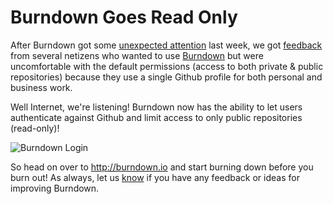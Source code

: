 # Burndown Goes Read Only

After Burndown got some [unexpected attention][3] last week, we got
[feedback][2] from several netizens who wanted to use [Burndown][4] but were
uncomfortable with the default permissions (access to both private & public
repositories) because they use a single Github profile for both personal and
business work.

Well Internet, we're listening! Burndown now has the ability to let users
authenticate against Github and limit access to only public repositories
(read-only)!

![Burndown Login][1]

So head on over to http://burndown.io and start burning down before you burn
out! As always, let us [know][5] if you have any feedback or ideas for improving
Burndown.

[1]: https://raw.github.com/danriti/moleskine/master/burndown-read-only/images/read-only.png
[2]: https://github.com/appneta/burndown/pull/46
[3]: https://twitter.com/paul_irish/status/395414787418370048
[4]: http://burndown.io
[5]: https://github.com/appneta/burndown/issues/new
